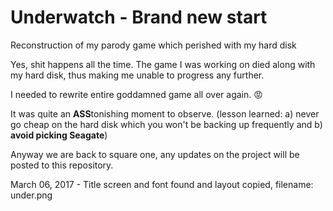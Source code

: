 # Underwatch - Brand new start
Reconstruction of my parody game which perished with my hard disk

Yes, shit happens all the time. The game I was working on died along with my hard disk, thus making me unable to progress any further.

I needed to rewrite entire goddamned game all over again. :rage:

It was quite an **ASS**tonishing moment to observe. (lesson learned: a) never go cheap on the hard disk which you won't be backing up frequently and b) **avoid picking Seagate**)

Anyway we are back to square one, any updates on the project will be posted to this repository.

March 06, 2017 - Title screen and font found and layout copied, filename: under.png
